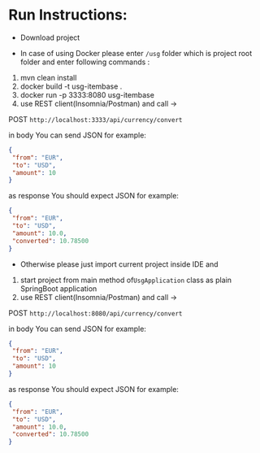 # Run Instructions: 
* Download project

* In case of using Docker please enter `/usg` folder which is project root folder and enter following commands :
1. mvn clean install
2. docker build -t usg-itembase . 
3. docker run -p 3333:8080 usg-itembase 
4. use REST client(Insomnia/Postman) and call -> 

POST `http://localhost:3333/api/currency/convert`

in body You can send JSON for example:
```json
{
 "from": "EUR",
 "to": "USD",
 "amount": 10
}
```  
        
as response You should expect JSON for example:
```json
{
 "from": "EUR",
 "to": "USD",
 "amount": 10.0,
 "converted": 10.78500
}
``` 

* Otherwise please just import current project inside IDE and 
1. start project from main method of`UsgApplication` class  as plain SpringBoot application
2. use REST client(Insomnia/Postman) and call -> 

POST `http://localhost:8080/api/currency/convert`

in body You can send JSON for example:
```json
{
 "from": "EUR",
 "to": "USD",
 "amount": 10
}
``` 
        
as response You should expect JSON for example:
```json
{
 "from": "EUR",
 "to": "USD",
 "amount": 10.0,
 "converted": 10.78500
}
``` 
